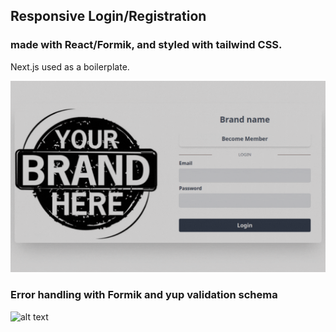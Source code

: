 ## Responsive Login/Registration

### made with React/Formik, and styled with tailwind CSS.
Next.js used as a boilerplate.


![alt text](https://github.com/przpiw/login-formik-tw/blob/main/login_reg.gif "Page")



### Error handling with Formik and yup validation schema
![alt text](https://i.imgur.com/oj732pt.png "ErrorHandling")
